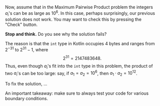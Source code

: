 Now, assume that in the Maximum Pairwise Product problem
the integers $a_i$'s can be as large as $10^6$.
In this case, perhaps surprisingly, our previous 
solution does not work. You may want to check this
by pressing the "Check" button.

**Stop and think.** Do you see why the solution fails?

The reason is that the `int` type in Kotlin 
occupies 4 bytes and ranges from $2^{-31}$ to $2^{31}-1$,
where
$$2^{31}=2147483648 .$$
Thus, even though $a_i$'s fit into the `int` type in this problem,
the product of two $a_i$'s can be too large: say, if $a_1=a_2=10^6$,
then $a_1 \cdot a_2 = 10^{12}$.

To fix the solution, ...

An important takeaway: make sure to always test your code for 
various boundary conditions.